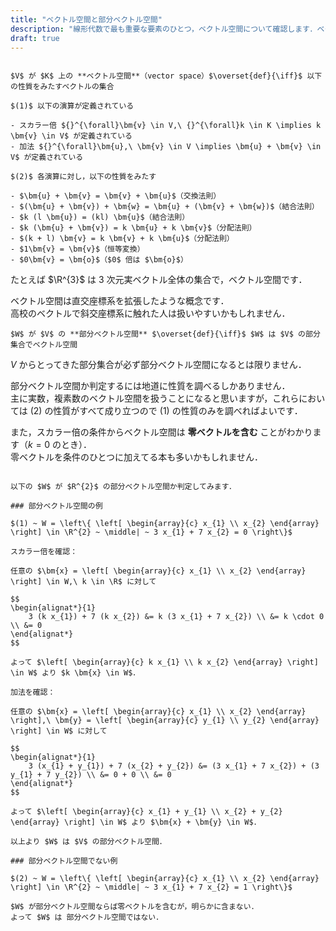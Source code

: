 ```yaml
---
title: "ベクトル空間と部分ベクトル空間"
description: "線形代数で最も重要な要素のひとつ，ベクトル空間について確認します．ベクトル空間は直交座標系を拡張したような概念です．"
draft: true
---
```


~~~definition:ベクトル空間

$V$ が $K$ 上の **ベクトル空間**（vector space）$\overset{def}{\iff}$ 以下の性質をみたすベクトルの集合

$(1)$ 以下の演算が定義されている

- スカラー倍 ${}^{\forall}\bm{v} \in V,\ {}^{\forall}k \in K \implies k \bm{v} \in V$ が定義されている
- 加法 ${}^{\forall}\bm{u},\ \bm{v} \in V \implies \bm{u} + \bm{v} \in V$ が定義されている

$(2)$ 各演算に対し，以下の性質をみたす

- $\bm{u} + \bm{v} = \bm{v} + \bm{u}$（交換法則）
- $(\bm{u} + \bm{v}) + \bm{w} = \bm{u} + (\bm{v} + \bm{w})$（結合法則）
- $k (l \bm{u}) = (kl) \bm{u}$（結合法則）
- $k (\bm{u} + \bm{v}) = k \bm{u} + k \bm{v}$（分配法則）
- $(k + l) \bm{v} = k \bm{v} + k \bm{u}$（分配法則）
- $1\bm{v} = \bm{v}$（恒等変換）
- $0\bm{v} = \bm{o}$（$0$ 倍は $\bm{o}$）

~~~

たとえば $\R^{3}$ は $3$ 次元実ベクトル全体の集合で，ベクトル空間です．

ベクトル空間は直交座標系を拡張したような概念です．  
高校のベクトルで斜交座標系に触れた人は扱いやすいかもしれません．

~~~definition:部分ベクトル空間
$W$ が $V$ の **部分ベクトル空間** $\overset{def}{\iff}$ $W$ は $V$ の部分集合でベクトル空間
~~~

$V$ からとってきた部分集合が必ず部分ベクトル空間になるとは限りません．

部分ベクトル空間か判定するには地道に性質を調べるしかありません．  
主に実数，複素数のベクトル空間を扱うことになると思いますが，これらにおいては $(2)$ の性質がすべて成り立つので $(1)$ の性質のみを調べればよいです．

また，スカラー倍の条件からベクトル空間は **零ベクトルを含む** ことがわかります（$k = 0$ のとき）．  
零ベクトルを条件のひとつに加えてる本も多いかもしれません．

~~~spoiler:open:例

以下の $W$ が $R^{2}$ の部分ベクトル空間か判定してみます．

### 部分ベクトル空間の例

$(1) ~ W = \left\{ \left[ \begin{array}{c} x_{1} \\ x_{2} \end{array} \right] \in \R^{2} ~ \middle| ~ 3 x_{1} + 7 x_{2} = 0 \right\}$

スカラー倍を確認：

任意の $\bm{x} = \left[ \begin{array}{c} x_{1} \\ x_{2} \end{array} \right] \in W,\ k \in \R$ に対して

$$
\begin{alignat*}{1}
    3 (k x_{1}) + 7 (k x_{2}) &= k (3 x_{1} + 7 x_{2}) \\ &= k \cdot 0 \\ &= 0
\end{alignat*}
$$

よって $\left[ \begin{array}{c} k x_{1} \\ k x_{2} \end{array} \right] \in W$ より $k \bm{x} \in W$．

加法を確認：

任意の $\bm{x} = \left[ \begin{array}{c} x_{1} \\ x_{2} \end{array} \right],\ \bm{y} = \left[ \begin{array}{c} y_{1} \\ y_{2} \end{array} \right] \in W$ に対して

$$
\begin{alignat*}{1}
    3 (x_{1} + y_{1}) + 7 (x_{2} + y_{2}) &= (3 x_{1} + 7 x_{2}) + (3 y_{1} + 7 y_{2}) \\ &= 0 + 0 \\ &= 0
\end{alignat*}
$$

よって $\left[ \begin{array}{c} x_{1} + y_{1} \\ x_{2} + y_{2} \end{array} \right] \in W$ より $\bm{x} + \bm{y} \in W$．

以上より $W$ は $V$ の部分ベクトル空間．

### 部分ベクトル空間でない例

$(2) ~ W = \left\{ \left[ \begin{array}{c} x_{1} \\ x_{2} \end{array} \right] \in \R^{2} ~ \middle| ~ 3 x_{1} + 7 x_{2} = 1 \right\}$

$W$ が部分ベクトル空間ならば零ベクトルを含むが，明らかに含まない．  
よって $W$ は 部分ベクトル空間ではない．

~~~
